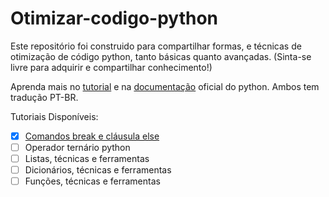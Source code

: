 # Otimizar-codigo-python
 Este repositório foi construido para compartilhar formas, e técnicas de otimização de código python, tanto básicas quanto avançadas. (Sinta-se livre para adquirir e compartilhar conhecimento!)

Aprenda mais no [tutorial](https://docs.python.org/pt-br/3/tutorial/controlflow.html#break-and-continue-statements-and-else-clauses-on-loops) e na [documentação](https://docs.python.org/pt-br/3/) oficial do python. Ambos tem tradução PT-BR.

Tutoriais Disponíveis:

- [x] [Comandos break e cláusula else](https://github.com/DavidSheltonSF/Otimizar-codigo-python/blob/main/Dicas%20de%20Otimizacao/Comando%20break%20e%20clausula%20else.md)
- [ ] Operador ternário python
- [ ] Listas, técnicas e ferramentas
- [ ] Dicionários, técnicas e ferramentas
- [ ] Funções, técnicas e ferramentas
